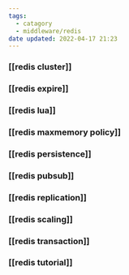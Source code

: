 ```yaml
---
tags:
  - catagory
  - middleware/redis
date updated: 2022-04-17 21:23
---
```


### [[redis cluster]]

### [[redis expire]]

### [[redis lua]]

### [[redis maxmemory policy]]

### [[redis persistence]]

### [[redis pubsub]]

### [[redis replication]]

### [[redis scaling]]

### [[redis transaction]]

### [[redis tutorial]]


